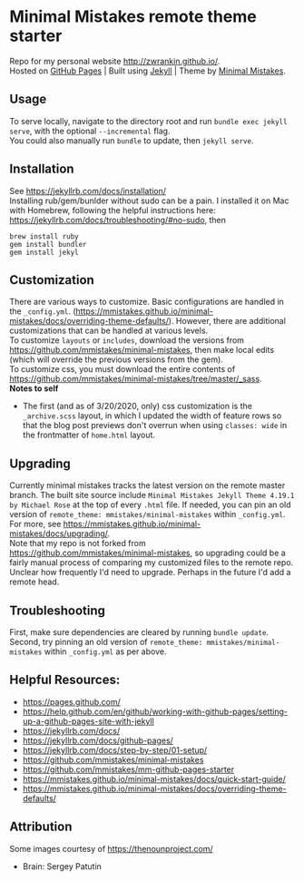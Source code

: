 # Minimal Mistakes remote theme starter
Repo for my personal website http://zwrankin.github.io/.  
 Hosted on [GitHub Pages](https://pages.github.com/) | Built using [Jekyll](https://jekyllrb.com/) | Theme by [Minimal Mistakes](https://github.com/mmistakes/minimal-mistakes). 


## Usage
To serve locally, navigate to the directory root and run `bundle exec jekyll serve`, with the optional `--incremental` flag.  
You could also manually run `bundle` to update, then `jekyll serve`. 


## Installation
See https://jekyllrb.com/docs/installation/  
Installing rub/gem/bunlder without sudo can be a pain. I installed it on Mac with Homebrew, following the helpful instructions here: https://jekyllrb.com/docs/troubleshooting/#no-sudo, then  
```
brew install ruby
gem install bundler
gem install jekyl
```

## Customization
There are various ways to customize. Basic configurations are handled in the `_config.yml`.  (https://mmistakes.github.io/minimal-mistakes/docs/overriding-theme-defaults/). However, there are additional customizations that can be handled at various levels.  
To customize `layouts` or `includes`, download the versions from https://github.com/mmistakes/minimal-mistakes, then make local edits (which will override the previous versions from the gem).  
To customize css, you must download the entire contents of https://github.com/mmistakes/minimal-mistakes/tree/master/_sass.  
**Notes to self**  
- The first (and as of 3/20/2020, only) css customization is the `_archive.scss` layout, in which I updated the width of feature rows so that the blog post previews don't overrun when using `classes: wide` in the frontmatter of `home.html` layout. 


## Upgrading
Currently minimal mistakes tracks the latest version on the remote master branch.  The built site source include `Minimal Mistakes Jekyll Theme 4.19.1 by Michael Rose` at the top of every `.html` file. If needed, you can pin an old version of `remote_theme: mmistakes/minimal-mistakes` within `_config.yml`.  For more, see https://mmistakes.github.io/minimal-mistakes/docs/upgrading/.  
Note that my repo is not forked from https://github.com/mmistakes/minimal-mistakes, so upgrading could be a fairly manual process of comparing my customized files to the remote repo. Unclear how frequently I'd need to upgrade. Perhaps in the future I'd add a remote head. 


## Troubleshooting
First, make sure dependencies are cleared by running `bundle update`.  
Second, try pinning an old version of `remote_theme: mmistakes/minimal-mistakes` within `_config.yml` as per above. 


## Helpful Resources:
- https://pages.github.com/ 
- https://help.github.com/en/github/working-with-github-pages/setting-up-a-github-pages-site-with-jekyll
- https://jekyllrb.com/docs/
- https://jekyllrb.com/docs/github-pages/
- https://jekyllrb.com/docs/step-by-step/01-setup/
- https://github.com/mmistakes/minimal-mistakes 
- https://github.com/mmistakes/mm-github-pages-starter
- https://mmistakes.github.io/minimal-mistakes/docs/quick-start-guide/
- https://mmistakes.github.io/minimal-mistakes/docs/overriding-theme-defaults/  


## Attribution 
Some images courtesy of https://thenounproject.com/  
- Brain: Sergey Patutin

